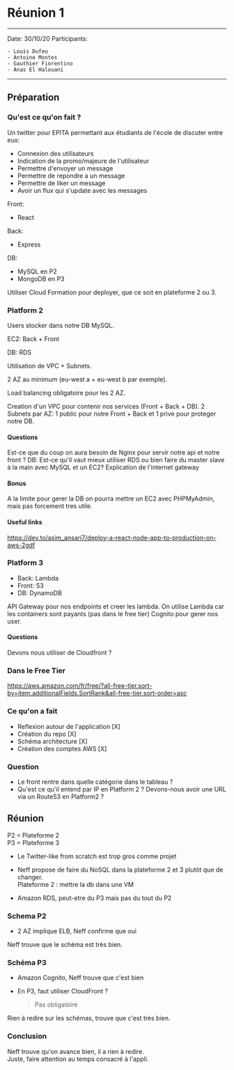 # Réunion 1

---
Date: 30/10/20
Participants:

    - Louis Dufeu
    - Antoine Montes
    - Gauthier Fiorentino
    - Anas El Halouani

---

## Préparation

### Qu'est ce qu'on fait ?

Un twitter pour EPITA permettant aux étudiants de l'école de discuter entre eux:

- Connexion des utilisateurs
- Indication de la promo/majeure de l'utilisateur
- Permettre d'envoyer un message
- Permettre de repondre a un message
- Permettre de liker un message
- Avoir un flux qui s'update avec les messages

Front:

- React

Back:

- Express

DB:

- MySQL en P2
- MongoDB en P3

Utiliser Cloud Formation pour deployer, que ce soit en plateforme 2 ou 3.

### Platform 2

Users stocker dans notre DB MySQL.

EC2: Back + Front

DB: RDS

Utilisation de VPC + Subnets.

2 AZ au minimum (eu-west a + eu-west b par exemple).

Load balancing obligatoire pour les 2 AZ.

Creation d'un VPC pour contenir nos services (Front + Back + DB).
2 Subnets par AZ: 1 public pour notre Front + Back et 1 prive pour proteger notre DB.

#### Questions

Est-ce que du coup on aura besoin de Nginx pour servir notre api et notre front ?
DB: Est-ce qu'il vaut mieux utiliser RDS ou bien faire du master slave à la main avec MySQL et un EC2?
Explication de l'internet gateway

#### Bonus

A la limite pour gerer la DB on pourra mettre un EC2 avec PHPMyAdmin, mais pas forcement tres utile.

#### Useful links

https://dev.to/asim_ansari7/deploy-a-react-node-app-to-production-on-aws-2gdf

### Platform 3

- Back: Lambda
- Front: S3
- DB: DynamoDB

API Gateway pour nos endpoints et creer les lambda.
On utilise Lambda car les containers sont payants (pas dans le free tier)
Cognito pour gerer nos user.

#### Questions

Devons nous utiliser de Cloudfront ?

### Dans le Free Tier

https://aws.amazon.com/fr/free/?all-free-tier.sort-by=item.additionalFields.SortRank&all-free-tier.sort-order=asc

### Ce qu'on a fait

- Reflexion autour de l'application [X]
- Création du repo [X]
- Schéma architecture [X]
- Création des comptes AWS [X]

### Question

- Le front rentre dans quelle catégorie dans le tableau ?
- Qu'est ce qu'il entend par IP en Platform 2 ? Devons-nous avoir une URL via un Route53 en Platform2 ?

## Réunion

P2 = Plateforme 2\
P3 = Plateforme 3

- Le Twitter-like from scratch est trop gros comme projet

- Neff propose de faire du NoSQL dans la plateforme 2 et 3 plutôt que de changer.\
  Plateforme 2 : mettre la db dans une VM

- Amazon RDS, peut-etre du P3 mais pas du tout du P2

### Schema P2

- 2 AZ implique ELB, Neff confirme que oui

Neff trouve que le schéma est très bien.

### Schéma P3

- Amazon Cognito, Neff trouve que c'est bien

- En P3, faut utiliser CloudFront ?
  > Pas obligatoire

Rien à redire sur les schémas, trouve que c'est très bien.

### Conclusion

Neff trouve qu'on avance bien, il a rien à redire.\
Juste, faire attention au temps consacré à l'appli.
